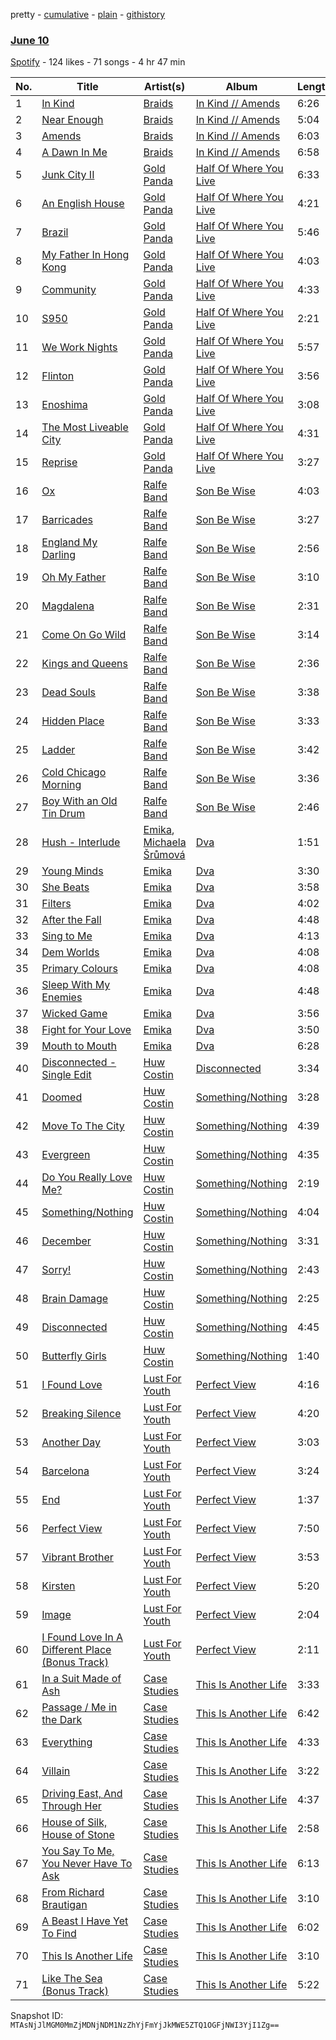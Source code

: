 pretty - [cumulative](/playlists/cumulative/1pARmsw0z4yebhBtZKxAU0.md) - [plain](/playlists/plain/1pARmsw0z4yebhBtZKxAU0) - [githistory](https://github.githistory.xyz/mackorone/spotify-playlist-archive/blob/main/playlists/plain/1pARmsw0z4yebhBtZKxAU0)

### [June 10](https://open.spotify.com/playlist/1pARmsw0z4yebhBtZKxAU0)

> 

[Spotify](https://open.spotify.com/user/spotify) - 124 likes - 71 songs - 4 hr 47 min

| No. | Title | Artist(s) | Album | Length |
|---|---|---|---|---|
| 1 | [In Kind](https://open.spotify.com/track/3wYaB6APPouNZ8DzLblbEH) | [Braids](https://open.spotify.com/artist/6JX35IQ1Yw84Yjzq2Y5p5i) | [In Kind // Amends](https://open.spotify.com/album/1QcS2sshd9Y9sOuJ8d9Fg6) | 6:26 |
| 2 | [Near Enough](https://open.spotify.com/track/1BT59d2lNKsN7GOpjicgMN) | [Braids](https://open.spotify.com/artist/6JX35IQ1Yw84Yjzq2Y5p5i) | [In Kind // Amends](https://open.spotify.com/album/1QcS2sshd9Y9sOuJ8d9Fg6) | 5:04 |
| 3 | [Amends](https://open.spotify.com/track/56YHX9zkgsgft9DHuesvGo) | [Braids](https://open.spotify.com/artist/6JX35IQ1Yw84Yjzq2Y5p5i) | [In Kind // Amends](https://open.spotify.com/album/1QcS2sshd9Y9sOuJ8d9Fg6) | 6:03 |
| 4 | [A Dawn In Me](https://open.spotify.com/track/3JHEuiMU5S1c08n5dkfkx0) | [Braids](https://open.spotify.com/artist/6JX35IQ1Yw84Yjzq2Y5p5i) | [In Kind // Amends](https://open.spotify.com/album/1QcS2sshd9Y9sOuJ8d9Fg6) | 6:58 |
| 5 | [Junk City II](https://open.spotify.com/track/2OPs6bcL0yOLiQ3llPudXs) | [Gold Panda](https://open.spotify.com/artist/6xS3zemJD9h94iueQvGqVk) | [Half Of Where You Live](https://open.spotify.com/album/2UDnuGUMHVW5iTQnwKT1sa) | 6:33 |
| 6 | [An English House](https://open.spotify.com/track/5LXQEEPXv5R8DUpLN2gxtG) | [Gold Panda](https://open.spotify.com/artist/6xS3zemJD9h94iueQvGqVk) | [Half Of Where You Live](https://open.spotify.com/album/2UDnuGUMHVW5iTQnwKT1sa) | 4:21 |
| 7 | [Brazil](https://open.spotify.com/track/5NaVCh2wcKK2HDhq8SsPBs) | [Gold Panda](https://open.spotify.com/artist/6xS3zemJD9h94iueQvGqVk) | [Half Of Where You Live](https://open.spotify.com/album/2UDnuGUMHVW5iTQnwKT1sa) | 5:46 |
| 8 | [My Father In Hong Kong](https://open.spotify.com/track/5T80CO22qOkjDoYUmjLOVC) | [Gold Panda](https://open.spotify.com/artist/6xS3zemJD9h94iueQvGqVk) | [Half Of Where You Live](https://open.spotify.com/album/2UDnuGUMHVW5iTQnwKT1sa) | 4:03 |
| 9 | [Community](https://open.spotify.com/track/1unP66kks2PRNmYBfXvZRc) | [Gold Panda](https://open.spotify.com/artist/6xS3zemJD9h94iueQvGqVk) | [Half Of Where You Live](https://open.spotify.com/album/2UDnuGUMHVW5iTQnwKT1sa) | 4:33 |
| 10 | [S950](https://open.spotify.com/track/7JMStJMRZIhfKFqtJpdnmq) | [Gold Panda](https://open.spotify.com/artist/6xS3zemJD9h94iueQvGqVk) | [Half Of Where You Live](https://open.spotify.com/album/2UDnuGUMHVW5iTQnwKT1sa) | 2:21 |
| 11 | [We Work Nights](https://open.spotify.com/track/7MZDzs1leVcXMFTGwECWcB) | [Gold Panda](https://open.spotify.com/artist/6xS3zemJD9h94iueQvGqVk) | [Half Of Where You Live](https://open.spotify.com/album/2UDnuGUMHVW5iTQnwKT1sa) | 5:57 |
| 12 | [Flinton](https://open.spotify.com/track/3cgLYbRNHUzM7dM84KjyAM) | [Gold Panda](https://open.spotify.com/artist/6xS3zemJD9h94iueQvGqVk) | [Half Of Where You Live](https://open.spotify.com/album/2UDnuGUMHVW5iTQnwKT1sa) | 3:56 |
| 13 | [Enoshima](https://open.spotify.com/track/4TnYqplEodBX5zoraf549I) | [Gold Panda](https://open.spotify.com/artist/6xS3zemJD9h94iueQvGqVk) | [Half Of Where You Live](https://open.spotify.com/album/2UDnuGUMHVW5iTQnwKT1sa) | 3:08 |
| 14 | [The Most Liveable City](https://open.spotify.com/track/6QmSpVBxxGJ9oLazx01xGl) | [Gold Panda](https://open.spotify.com/artist/6xS3zemJD9h94iueQvGqVk) | [Half Of Where You Live](https://open.spotify.com/album/2UDnuGUMHVW5iTQnwKT1sa) | 4:31 |
| 15 | [Reprise](https://open.spotify.com/track/7u3btkyoLWsq8Im8kkVwbG) | [Gold Panda](https://open.spotify.com/artist/6xS3zemJD9h94iueQvGqVk) | [Half Of Where You Live](https://open.spotify.com/album/2UDnuGUMHVW5iTQnwKT1sa) | 3:27 |
| 16 | [Ox](https://open.spotify.com/track/65dOzQW8Q6D2eoD4mYpzMR) | [Ralfe Band](https://open.spotify.com/artist/5UefCSMjPiagsw0qeBf2PE) | [Son Be Wise](https://open.spotify.com/album/0avvPyAcEmbCXBukUX3lxd) | 4:03 |
| 17 | [Barricades](https://open.spotify.com/track/2ueMXgRPi7HBXCDKiM5Xdn) | [Ralfe Band](https://open.spotify.com/artist/5UefCSMjPiagsw0qeBf2PE) | [Son Be Wise](https://open.spotify.com/album/0avvPyAcEmbCXBukUX3lxd) | 3:27 |
| 18 | [England My Darling](https://open.spotify.com/track/38tAJ8mUc56wkEgJBaP4iZ) | [Ralfe Band](https://open.spotify.com/artist/5UefCSMjPiagsw0qeBf2PE) | [Son Be Wise](https://open.spotify.com/album/0avvPyAcEmbCXBukUX3lxd) | 2:56 |
| 19 | [Oh My Father](https://open.spotify.com/track/2csnlq8a8pop9lChPEHmOM) | [Ralfe Band](https://open.spotify.com/artist/5UefCSMjPiagsw0qeBf2PE) | [Son Be Wise](https://open.spotify.com/album/0avvPyAcEmbCXBukUX3lxd) | 3:10 |
| 20 | [Magdalena](https://open.spotify.com/track/75bAK30Tq9SwxZ4PXTXToL) | [Ralfe Band](https://open.spotify.com/artist/5UefCSMjPiagsw0qeBf2PE) | [Son Be Wise](https://open.spotify.com/album/0avvPyAcEmbCXBukUX3lxd) | 2:31 |
| 21 | [Come On Go Wild](https://open.spotify.com/track/67ofhyhnsBtwMNNViNOQoz) | [Ralfe Band](https://open.spotify.com/artist/5UefCSMjPiagsw0qeBf2PE) | [Son Be Wise](https://open.spotify.com/album/0avvPyAcEmbCXBukUX3lxd) | 3:14 |
| 22 | [Kings and Queens](https://open.spotify.com/track/4fxnTYYONJZmYsvn7exJ73) | [Ralfe Band](https://open.spotify.com/artist/5UefCSMjPiagsw0qeBf2PE) | [Son Be Wise](https://open.spotify.com/album/0avvPyAcEmbCXBukUX3lxd) | 2:36 |
| 23 | [Dead Souls](https://open.spotify.com/track/7kNV6fqYbaNPkQmL6HWc6l) | [Ralfe Band](https://open.spotify.com/artist/5UefCSMjPiagsw0qeBf2PE) | [Son Be Wise](https://open.spotify.com/album/0avvPyAcEmbCXBukUX3lxd) | 3:38 |
| 24 | [Hidden Place](https://open.spotify.com/track/4dojMAeP5g8SAb7JRRd59x) | [Ralfe Band](https://open.spotify.com/artist/5UefCSMjPiagsw0qeBf2PE) | [Son Be Wise](https://open.spotify.com/album/0avvPyAcEmbCXBukUX3lxd) | 3:33 |
| 25 | [Ladder](https://open.spotify.com/track/63cVQuIyrvh6zziwWsT36c) | [Ralfe Band](https://open.spotify.com/artist/5UefCSMjPiagsw0qeBf2PE) | [Son Be Wise](https://open.spotify.com/album/0avvPyAcEmbCXBukUX3lxd) | 3:42 |
| 26 | [Cold Chicago Morning](https://open.spotify.com/track/1afsdtNUThvFxSxtv18TXD) | [Ralfe Band](https://open.spotify.com/artist/5UefCSMjPiagsw0qeBf2PE) | [Son Be Wise](https://open.spotify.com/album/0avvPyAcEmbCXBukUX3lxd) | 3:36 |
| 27 | [Boy With an Old Tin Drum](https://open.spotify.com/track/2gFJWdVvWQCTew4upKdlsU) | [Ralfe Band](https://open.spotify.com/artist/5UefCSMjPiagsw0qeBf2PE) | [Son Be Wise](https://open.spotify.com/album/0avvPyAcEmbCXBukUX3lxd) | 2:46 |
| 28 | [Hush \- Interlude](https://open.spotify.com/track/1s2wGMkqg4H2mO2hIq6z8G) | [Emika](https://open.spotify.com/artist/50Gx1SNB4vH2V7peIiYD4S), [Michaela Šrůmová](https://open.spotify.com/artist/4ydc9o0h9J4SPkVnl4zSNr) | [Dva](https://open.spotify.com/album/2SccZOg3VmKUaJQGMDoovZ) | 1:51 |
| 29 | [Young Minds](https://open.spotify.com/track/17tN39CNfJH2t9W5rOCktV) | [Emika](https://open.spotify.com/artist/50Gx1SNB4vH2V7peIiYD4S) | [Dva](https://open.spotify.com/album/2SccZOg3VmKUaJQGMDoovZ) | 3:30 |
| 30 | [She Beats](https://open.spotify.com/track/5mr2HrOej9RqByjbjZvm3g) | [Emika](https://open.spotify.com/artist/50Gx1SNB4vH2V7peIiYD4S) | [Dva](https://open.spotify.com/album/2SccZOg3VmKUaJQGMDoovZ) | 3:58 |
| 31 | [Filters](https://open.spotify.com/track/6SUKcgnMmroey1zjwuWJDc) | [Emika](https://open.spotify.com/artist/50Gx1SNB4vH2V7peIiYD4S) | [Dva](https://open.spotify.com/album/2SccZOg3VmKUaJQGMDoovZ) | 4:02 |
| 32 | [After the Fall](https://open.spotify.com/track/4wl1dK5dHGp3Ig51stvxb0) | [Emika](https://open.spotify.com/artist/50Gx1SNB4vH2V7peIiYD4S) | [Dva](https://open.spotify.com/album/2SccZOg3VmKUaJQGMDoovZ) | 4:48 |
| 33 | [Sing to Me](https://open.spotify.com/track/6LrCL7KTYbQ6kZW4fUmAHF) | [Emika](https://open.spotify.com/artist/50Gx1SNB4vH2V7peIiYD4S) | [Dva](https://open.spotify.com/album/2SccZOg3VmKUaJQGMDoovZ) | 4:13 |
| 34 | [Dem Worlds](https://open.spotify.com/track/3mLvAmr6cBd2YXm2IFXiLR) | [Emika](https://open.spotify.com/artist/50Gx1SNB4vH2V7peIiYD4S) | [Dva](https://open.spotify.com/album/2SccZOg3VmKUaJQGMDoovZ) | 4:08 |
| 35 | [Primary Colours](https://open.spotify.com/track/49B2Rdkho46sxJ6lFi6tps) | [Emika](https://open.spotify.com/artist/50Gx1SNB4vH2V7peIiYD4S) | [Dva](https://open.spotify.com/album/2SccZOg3VmKUaJQGMDoovZ) | 4:08 |
| 36 | [Sleep With My Enemies](https://open.spotify.com/track/19rJNWxuplUGwhoqIwn45R) | [Emika](https://open.spotify.com/artist/50Gx1SNB4vH2V7peIiYD4S) | [Dva](https://open.spotify.com/album/2SccZOg3VmKUaJQGMDoovZ) | 4:48 |
| 37 | [Wicked Game](https://open.spotify.com/track/3YpfQPv91UnjOE5ghiM9xL) | [Emika](https://open.spotify.com/artist/50Gx1SNB4vH2V7peIiYD4S) | [Dva](https://open.spotify.com/album/2SccZOg3VmKUaJQGMDoovZ) | 3:56 |
| 38 | [Fight for Your Love](https://open.spotify.com/track/0gPVqPn8Js3TmMMd70IztP) | [Emika](https://open.spotify.com/artist/50Gx1SNB4vH2V7peIiYD4S) | [Dva](https://open.spotify.com/album/2SccZOg3VmKUaJQGMDoovZ) | 3:50 |
| 39 | [Mouth to Mouth](https://open.spotify.com/track/3Br9ms0Hc5oiO8Q7xyvIcP) | [Emika](https://open.spotify.com/artist/50Gx1SNB4vH2V7peIiYD4S) | [Dva](https://open.spotify.com/album/2SccZOg3VmKUaJQGMDoovZ) | 6:28 |
| 40 | [Disconnected \- Single Edit](https://open.spotify.com/track/35PisWa2h11x4ntcWLsQQk) | [Huw Costin](https://open.spotify.com/artist/4QCYN72FTHNpU2Gf17KhEH) | [Disconnected](https://open.spotify.com/album/0k6MgF4fM9SARF3RY3HCzI) | 3:34 |
| 41 | [Doomed](https://open.spotify.com/track/1TkFOmpjp4uulaXe1YTiAg) | [Huw Costin](https://open.spotify.com/artist/4QCYN72FTHNpU2Gf17KhEH) | [Something/Nothing](https://open.spotify.com/album/4HJAFLTq4m1NNq7MdTEtma) | 3:28 |
| 42 | [Move To The City](https://open.spotify.com/track/4pJnYt4xiVjLZAvdBiMJwb) | [Huw Costin](https://open.spotify.com/artist/4QCYN72FTHNpU2Gf17KhEH) | [Something/Nothing](https://open.spotify.com/album/4HJAFLTq4m1NNq7MdTEtma) | 4:39 |
| 43 | [Evergreen](https://open.spotify.com/track/0nAFFYAGFww4SDl6nW4SGT) | [Huw Costin](https://open.spotify.com/artist/4QCYN72FTHNpU2Gf17KhEH) | [Something/Nothing](https://open.spotify.com/album/4HJAFLTq4m1NNq7MdTEtma) | 4:35 |
| 44 | [Do You Really Love Me?](https://open.spotify.com/track/6OPvk0mfMKbFTithmkDmq3) | [Huw Costin](https://open.spotify.com/artist/4QCYN72FTHNpU2Gf17KhEH) | [Something/Nothing](https://open.spotify.com/album/4HJAFLTq4m1NNq7MdTEtma) | 2:19 |
| 45 | [Something/Nothing](https://open.spotify.com/track/50PcrVv6cU97U23Xyn5UpN) | [Huw Costin](https://open.spotify.com/artist/4QCYN72FTHNpU2Gf17KhEH) | [Something/Nothing](https://open.spotify.com/album/4HJAFLTq4m1NNq7MdTEtma) | 4:04 |
| 46 | [December](https://open.spotify.com/track/6jIeMCJYjItWmVPQTfd77I) | [Huw Costin](https://open.spotify.com/artist/4QCYN72FTHNpU2Gf17KhEH) | [Something/Nothing](https://open.spotify.com/album/4HJAFLTq4m1NNq7MdTEtma) | 3:31 |
| 47 | [Sorry!](https://open.spotify.com/track/7MDSB7WimmdulfUlYyQv5Y) | [Huw Costin](https://open.spotify.com/artist/4QCYN72FTHNpU2Gf17KhEH) | [Something/Nothing](https://open.spotify.com/album/4HJAFLTq4m1NNq7MdTEtma) | 2:43 |
| 48 | [Brain Damage](https://open.spotify.com/track/5T0jlNhduuJ5ZZ9Et9MTpC) | [Huw Costin](https://open.spotify.com/artist/4QCYN72FTHNpU2Gf17KhEH) | [Something/Nothing](https://open.spotify.com/album/4HJAFLTq4m1NNq7MdTEtma) | 2:25 |
| 49 | [Disconnected](https://open.spotify.com/track/31nfTR0ylqXsk9qJDqPe7Y) | [Huw Costin](https://open.spotify.com/artist/4QCYN72FTHNpU2Gf17KhEH) | [Something/Nothing](https://open.spotify.com/album/4HJAFLTq4m1NNq7MdTEtma) | 4:45 |
| 50 | [Butterfly Girls](https://open.spotify.com/track/5vX5XSKT39xA4Ewwl5VqXV) | [Huw Costin](https://open.spotify.com/artist/4QCYN72FTHNpU2Gf17KhEH) | [Something/Nothing](https://open.spotify.com/album/4HJAFLTq4m1NNq7MdTEtma) | 1:40 |
| 51 | [I Found Love](https://open.spotify.com/track/635OoSVytELO57QggRxPcY) | [Lust For Youth](https://open.spotify.com/artist/18x7cMASHAS2NJ4kcLJa1u) | [Perfect View](https://open.spotify.com/album/6Mkm44mkG1Xs5GjS4wzlUE) | 4:16 |
| 52 | [Breaking Silence](https://open.spotify.com/track/5gG7YK2yQTKUP9TKtHOsSz) | [Lust For Youth](https://open.spotify.com/artist/18x7cMASHAS2NJ4kcLJa1u) | [Perfect View](https://open.spotify.com/album/6Mkm44mkG1Xs5GjS4wzlUE) | 4:20 |
| 53 | [Another Day](https://open.spotify.com/track/66l2Mj80OjNKvLZTQ4WOmv) | [Lust For Youth](https://open.spotify.com/artist/18x7cMASHAS2NJ4kcLJa1u) | [Perfect View](https://open.spotify.com/album/6Mkm44mkG1Xs5GjS4wzlUE) | 3:03 |
| 54 | [Barcelona](https://open.spotify.com/track/12FAOfiE9IyM62Lys9kauu) | [Lust For Youth](https://open.spotify.com/artist/18x7cMASHAS2NJ4kcLJa1u) | [Perfect View](https://open.spotify.com/album/6Mkm44mkG1Xs5GjS4wzlUE) | 3:24 |
| 55 | [End](https://open.spotify.com/track/4FN3HCuGEJYq6FyIthybL5) | [Lust For Youth](https://open.spotify.com/artist/18x7cMASHAS2NJ4kcLJa1u) | [Perfect View](https://open.spotify.com/album/6Mkm44mkG1Xs5GjS4wzlUE) | 1:37 |
| 56 | [Perfect View](https://open.spotify.com/track/5glDyOHWtqbczUa5JahOUN) | [Lust For Youth](https://open.spotify.com/artist/18x7cMASHAS2NJ4kcLJa1u) | [Perfect View](https://open.spotify.com/album/6Mkm44mkG1Xs5GjS4wzlUE) | 7:50 |
| 57 | [Vibrant Brother](https://open.spotify.com/track/2cdPbFjLFfN9Rw304qfVo7) | [Lust For Youth](https://open.spotify.com/artist/18x7cMASHAS2NJ4kcLJa1u) | [Perfect View](https://open.spotify.com/album/6Mkm44mkG1Xs5GjS4wzlUE) | 3:53 |
| 58 | [Kirsten](https://open.spotify.com/track/6JopEQTiwThlxcaWFq7Rsb) | [Lust For Youth](https://open.spotify.com/artist/18x7cMASHAS2NJ4kcLJa1u) | [Perfect View](https://open.spotify.com/album/6Mkm44mkG1Xs5GjS4wzlUE) | 5:20 |
| 59 | [Image](https://open.spotify.com/track/6VdZSmnyeuAdI2eGiRi6eC) | [Lust For Youth](https://open.spotify.com/artist/18x7cMASHAS2NJ4kcLJa1u) | [Perfect View](https://open.spotify.com/album/6Mkm44mkG1Xs5GjS4wzlUE) | 2:04 |
| 60 | [I Found Love In A Different Place \(Bonus Track\)](https://open.spotify.com/track/0WEwyEUnt9rRccBGh1jsMC) | [Lust For Youth](https://open.spotify.com/artist/18x7cMASHAS2NJ4kcLJa1u) | [Perfect View](https://open.spotify.com/album/6Mkm44mkG1Xs5GjS4wzlUE) | 2:11 |
| 61 | [In a Suit Made of Ash](https://open.spotify.com/track/4Jo82RdVmyNBMeX44JXJJV) | [Case Studies](https://open.spotify.com/artist/1PmRKCMrPoAz1uuVO8XLii) | [This Is Another Life](https://open.spotify.com/album/0cyo7qxMwR9XY4HxxuLITU) | 3:33 |
| 62 | [Passage / Me in the Dark](https://open.spotify.com/track/1rPhWNsXzgQdJsmUBMER8A) | [Case Studies](https://open.spotify.com/artist/1PmRKCMrPoAz1uuVO8XLii) | [This Is Another Life](https://open.spotify.com/album/0cyo7qxMwR9XY4HxxuLITU) | 6:42 |
| 63 | [Everything](https://open.spotify.com/track/5ZkbvpzBiyGGRbWieAubYe) | [Case Studies](https://open.spotify.com/artist/1PmRKCMrPoAz1uuVO8XLii) | [This Is Another Life](https://open.spotify.com/album/0cyo7qxMwR9XY4HxxuLITU) | 4:33 |
| 64 | [Villain](https://open.spotify.com/track/7haHQHl3sIGVGogr2HL9rY) | [Case Studies](https://open.spotify.com/artist/1PmRKCMrPoAz1uuVO8XLii) | [This Is Another Life](https://open.spotify.com/album/0cyo7qxMwR9XY4HxxuLITU) | 3:22 |
| 65 | [Driving East, And Through Her](https://open.spotify.com/track/5RiVsXZEWkMm7fXg0eemLs) | [Case Studies](https://open.spotify.com/artist/1PmRKCMrPoAz1uuVO8XLii) | [This Is Another Life](https://open.spotify.com/album/0cyo7qxMwR9XY4HxxuLITU) | 4:37 |
| 66 | [House of Silk, House of Stone](https://open.spotify.com/track/5Hlj29qmW4PcEOqk6TkfHl) | [Case Studies](https://open.spotify.com/artist/1PmRKCMrPoAz1uuVO8XLii) | [This Is Another Life](https://open.spotify.com/album/0cyo7qxMwR9XY4HxxuLITU) | 2:58 |
| 67 | [You Say To Me, You Never Have To Ask](https://open.spotify.com/track/3cx1tDTcbMD5vdp8VqTDbx) | [Case Studies](https://open.spotify.com/artist/1PmRKCMrPoAz1uuVO8XLii) | [This Is Another Life](https://open.spotify.com/album/0cyo7qxMwR9XY4HxxuLITU) | 6:13 |
| 68 | [From Richard Brautigan](https://open.spotify.com/track/55wxZAKMze2hjPZfDUeYn3) | [Case Studies](https://open.spotify.com/artist/1PmRKCMrPoAz1uuVO8XLii) | [This Is Another Life](https://open.spotify.com/album/0cyo7qxMwR9XY4HxxuLITU) | 3:10 |
| 69 | [A Beast I Have Yet To Find](https://open.spotify.com/track/10LZ4QFrpsDaHM5mxSqpWZ) | [Case Studies](https://open.spotify.com/artist/1PmRKCMrPoAz1uuVO8XLii) | [This Is Another Life](https://open.spotify.com/album/0cyo7qxMwR9XY4HxxuLITU) | 6:02 |
| 70 | [This Is Another Life](https://open.spotify.com/track/0kBpXc8wi9R84G37OnCAYo) | [Case Studies](https://open.spotify.com/artist/1PmRKCMrPoAz1uuVO8XLii) | [This Is Another Life](https://open.spotify.com/album/0cyo7qxMwR9XY4HxxuLITU) | 3:10 |
| 71 | [Like The Sea \(Bonus Track\)](https://open.spotify.com/track/6rySBpZVn7HZR7wqgNFxIB) | [Case Studies](https://open.spotify.com/artist/1PmRKCMrPoAz1uuVO8XLii) | [This Is Another Life](https://open.spotify.com/album/0cyo7qxMwR9XY4HxxuLITU) | 5:22 |

Snapshot ID: `MTAsNjJlMGM0MmZjMDNjNDM1NzZhYjFmYjJkMWE5ZTQ1OGFjNWI3YjI1Zg==`
